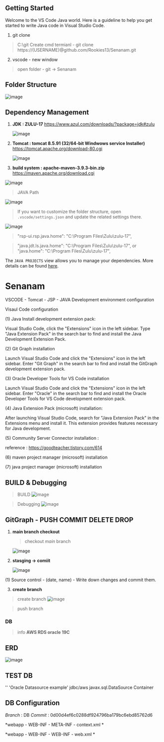 ## Getting Started

Welcome to the VS Code Java world. Here is a guideline to help you get started to write Java code in Visual Studio Code.
1. git clone
  >  C:\git Create
  > cmd termianl
     - git clone https://(USERNAME)@github.com/Rookies13/Senanam.git

2. vscode - new window
  > open folder - git -> Senanam 

## Folder Structure

![image](https://github.com/Rookies13/Senanam/assets/140288335/e16fef2b-0d61-46dd-9441-4ffb7e86376f)



## Dependency Management
1. **JDK : ZULU-17**
     https://www.azul.com/downloads/?package=jdk#zulu

   ![image](https://github.com/Rookies13/Senanam/assets/140288335/54af6e77-4ede-4bdd-9044-5c57b663a79d)



3. **Tomcat : tomcat 8.5.91 (32/64-bit Windwows service Installer)**
      https://tomcat.apache.org/download-80.cgi

   ![image](https://github.com/Rookies13/Senanam/assets/140288335/1bb65589-1390-4513-9e8c-da25d92bfbf5)



5. **build system : apache-maven-3.9.3-bin.zip**
     https://maven.apache.org/download.cgi

  ![image](https://github.com/Rookies13/Senanam/assets/140288335/7ccf314f-f6c3-4a53-b635-7e842a5b8dc7)


> JAVA Path

  ![image](https://github.com/Rookies13/Senanam/assets/140288335/3215324c-7e83-412d-ad58-278f1ff146e6)


> If you want to customize the folder structure, open `.vscode/settings.json` and update the related settings there.

  ![image](https://github.com/Rookies13/Senanam/assets/140288335/edbf7cc2-55cf-4d46-9158-ea917790ec7c)

  >"rsp-ui.rsp.java.home": "C:\\Program Files\\Zulu\\zulu-17",

  > "java.jdt.ls.java.home": "C:\\Program Files\\Zulu\\zulu-17", or "java.home": "C:\\Program Files\\Zulu\\zulu-17",

The `JAVA PROJECTS` view allows you to manage your dependencies. More details can be found [here](https://github.com/microsoft/vscode-java-dependency#manage-dependencies).

# Senanam

VSCODE - Tomcat - JSP - JAVA Development environment configuration

Visaul Code configuration

(1) Java Install development extension pack:

Visual Studio Code, click the "Extensions" icon in the left sidebar. Type "Java Extension Pack" in the search bar to find and install the Java Development Extension Pack.

(2) Git Graph installation

Launch Visual Studio Code and click the "Extensions" icon in the left sidebar. Enter "Git Graph" in the search bar to find and install the GitGraph development extension pack.

(3) Oracle Developer Tools for VS Code installation 

Launch Visual Studio Code and click the "Extensions" icon in the left sidebar. Enter "Oracle" in the search bar to find and install the Oracle Developer Tools for VS Code development extension pack.

(4) Java Extension Pack (microsoft) installation:

After launching Visual Studio Code, search for "Java Extension Pack" in the Extensions menu and install it. This extension provides features necessary for Java development.

(5) Community Server Connector installation : 

reference : https://goodteacher.tistory.com/614

(6) maven project manager (microsoft) installation

(7) java project manager (microsoft) installation 


## BUILD & Debugging

> BUILD
![image](https://github.com/Rookies13/Senanam/assets/140288335/de74d766-8800-4b57-8109-f0f1025a7e16)

> Debugging
![image](https://github.com/Rookies13/Senanam/assets/140288335/432f0e5d-8f5d-4f7d-a294-a905627df6eb)



## GitGraph -  PUSH COMMIT DELETE DROP 
1. **main branch checkout**
     > checkout *main* branch

     ![image](https://github.com/Rookies13/Senanam/assets/140288335/e92a92f2-9a3b-4afe-9e4a-5e8cc0aa58ef)



2. **stasging -> comiit**
      >
   ![image](https://github.com/Rookies13/Senanam/assets/140288335/f0e9a530-9cae-422c-b43e-d33c2deffcf8)


(1) Source control - (date, name) - Write down changes and commit them. 

3. **create branch**
    
> create branch
![image](https://github.com/Rookies13/Senanam/assets/140288335/ff5ebebd-78a6-4d41-83e9-362e08c1fbb2)

> push branch 


### DB 
 > info
  **AWS RDS oracle 19C**

## ERD 

![image](https://github.com/Rookies13/Senanam/assets/140288335/0d734bcf-089c-4eef-bda5-d5ab0edd373f)


## TEST DB

'<resource-ref>'
'<description>Oracle Datasource example</description>'
<res-ref-name>jdbc/aws</res-ref-name>
<res-type>javax.sql.DataSource</res-type>
<res-auth>Container</res-auth>
</resource-ref>


<Context>
    <Resource name="jdbc/aws" auth="Container" type="javax.sql.DataSource"
        maxTotal="100" maxIdle="30" maxWaitMillis="10000"
        username="ID" password="PW"
        driverClassName="DRIVERNAME"
        url="jdbc:oracle:thin:@AWS Address:PORT" />
</Context>

## DB Configuration

*Branch* : DB
*Commit* : 0d00d4ef6c0288df924796ba179bc6ebd85762d6

*webapp - WEB-INF - META-INF - context.xml *



*webapp - WEB-INF - WEB-INF - web.xml *
